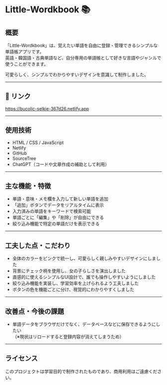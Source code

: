 # Little-Wordkbook 📚

## 概要

「Little-Wordkbook」は、覚えたい単語を自由に登録・管理できるシンプルな単語帳アプリです。  
英語・韓国語・古典単語など、自分専用の単語帳として好きな言語やジャンルで使うことができます。

可愛らしく、シンプルでわかりやすいデザインを意識して制作しました。

---

## 🔗 リンク

https://bucolic-selkie-367d26.netlify.app

---

## 使用技術

- HTML / CSS / JavaScript  
- Netlify  
- GitHub  
- SourceTree  
- ChatGPT（コードや文章作成の補助として利用）

---

## 主な機能・特徴

- 単語・意味・メモ欄を入力して新しい単語を追加  
- 「追加」ボタンでデータをリアルタイムに表示  
- 入力済みの単語をキーワードで検索可能  
- 単語ごとに「編集」や「削除」が自由にできる  
- 絞り込み機能で特定の単語だけを表示できる  

---

## 工夫した点・こだわり

- 全体のカラーをピンクで統一し、可愛らしく親しみやすいデザインにしました  
- 背景にチェック柄を使用し、女の子らしさを演出しました  
- 直感的に使えるシンプルなUI設計で、誰でも操作しやすいようにしました  
- 絞り込み機能を実装し、学習効率を上げられるよう工夫しました  
- ボタンの色を機能ごとに分け、視覚的にわかりやすくしました  

---

## 改善点・今後の課題

- 単語データをブラウザだけでなく、データベースなどに保存できるようにしたい  
（※現状はリロードすると登録内容が消えてしまうため）

---

## ライセンス

このプロジェクトは学習目的で制作されたものであり、商用利用はご遠慮ください。
